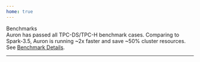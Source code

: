 ```yaml
---
home: true
---
```


<Head />

<div class="home-para">
  <div class="para-title">Benchmarks</div>
  <div class="para-text">
    Auron has passed all TPC-DS/TPC-H benchmark cases. Comparing to Spark-3.5, Auron is running ~2x faster and save ~50% cluster resources.
    See <a href="documents/benchmarks">Benchmark Details</a>.
  </div>
  <div class="home-benchmark-container-wrapper">
    <div class="home-benchmark-container">
      <div class="benchmark-chart-container"><BenchmarkChart /></div>
    </div>
  </div>
</div>
<hr/>

<Footer />
